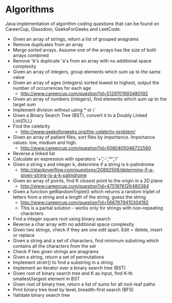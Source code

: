 # Algorithms
Java implementation of algorithm coding questions that can be found on CareerCup, Glassdoor, GeeksForGeeks and LeetCode.

- Given an array of strings, return a list of grouped anagrams
- Remove duplicates from an array
- Merge sorted arrays. Assume one of the arrays has the size of both arrays combined
- Remove 'b's duplicate 'a's from an array with no additional space complexity
- Given an array of integers, group elements which sum up to the same value
- Given an array of ages (integers) sorted lowest to highest, output the number of occurrences for each age
  * http://www.careercup.com/question?id=5129701993480192
- Given an array of numbers (integers), find elements which sum up to the target sum
- Implement division without using * or /
- Given a Binary Search Tree (BST), convert it to a Doubly Linked List(DLL)
- Find the celebrity
  * http://www.geeksforgeeks.org/the-celebrity-problem/
- Given an array of patient files, sort files by importance. Importance values: low, medium and high.
   * http://www.careercup.com/question?id=5080405046722560
- Reverse a linked list
- Calculate an expression with operators '+','-','*','/'
- Given a string s and integer k, determine if a string is k-palindrome
   * http://stackoverflow.com/questions/20892506/determine-if-a-given-string-is-a-k-palindrome
- Given an array of points, find K closest point to the origin in a 2D plane
   * http://www.careercup.com/question?id=4751976126480384
- Given a function getRandomTriplet() which returns a random triplet of letters from a string and a length of the string, guess the string
   * http://www.careercup.com/question?id=5667679415304192
   * This is a partial solution - works only for strings with non-repeating characters
- Find a integer square root using binary search
- Reverse a char array with no additional space complexity
- Given two strings, check if they are one edit apart. Edit = delete, insert or replace
- Given a string and a set of characters, find minimum substring which contains all the characters from the set
- Check if two given strings are anagrams
- Given a string, return a set of permutations
- Implement strstr() to find a substring in a string
- Implement an iterator over a binary search tree (BST)
- Given root of binary search tree and K as input, find K-th smallest/largest element in BST
- Given root of binary tree, return a list of sums for all root-leaf paths
- Print binary tree level by level; breadth-first search (BFS)
- Validate binary search tree

  
